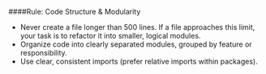 ####Rule: Code Structure & Modularity
  - Never create a file longer than 500 lines. If a file approaches this limit, your task is to refactor it into smaller, logical modules.
  - Organize code into clearly separated modules, grouped by feature or responsibility.
  - Use clear, consistent imports (prefer relative imports within packages).